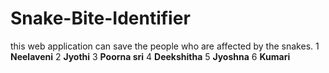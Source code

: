 # Snake-Bite-Identifier
this web application can save the people who are affected by the snakes.
1 **Neelaveni**
2 **Jyothi**
3 **Poorna sri**
4 **Deekshitha**
5 **Jyoshna**
6 **Kumari**
